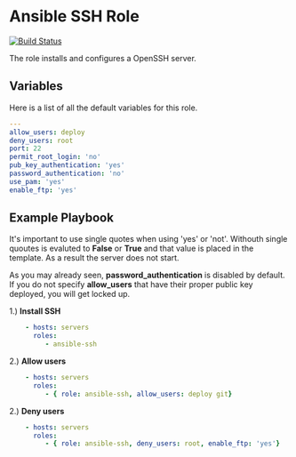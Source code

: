 Ansible SSH Role
===============
[![Build Status](https://travis-ci.org/sgmac/ansible-ssh.svg?branch=master)](https://travis-ci.org/sgmac/ansible-ssh)

The role installs and configures a OpenSSH server. 

Variables
---------
Here is a list of all the default variables for this role.

```yaml
---
allow_users: deploy
deny_users: root
port: 22
permit_root_login: 'no'
pub_key_authentication: 'yes'
password_authentication: 'no'
use_pam: 'yes'
enable_ftp: 'yes'
```

Example Playbook
----------------

It's important to use single quotes when using 'yes' or 'not'. Withouth single quoutes is evaluted to **False** or **True** and that value is placed in the template. As a result the server does not start.

As you may already seen,  __password_authentication__ is disabled by default. If you do not specify **allow_users** that have their proper public key deployed, you will get locked up.

1.) **Install SSH**

```yaml
    - hosts: servers
      roles:
         - ansible-ssh
```
2.) **Allow users**

```yaml
    - hosts: servers
      roles:
         - { role: ansible-ssh, allow_users: deploy git}
```

2.) **Deny users**

```yaml
    - hosts: servers
      roles:
         - { role: ansible-ssh, deny_users: root, enable_ftp: 'yes'}
```

